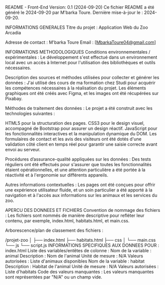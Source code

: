 README - Front-End
Version: 0.1 (2024-09-20)
Ce fichier README a été généré le 2024-09-20 par M'barka Toure.
Dernière mise-à-jour le : 2024-09-20.

INFORMATIONS GENERALES
Titre du projet :
Application Web du Zoo Arcadia


Adresse de contact :
M'barka Toure
Email : [MbarkaToure04@gmail.com]

INFORMATIONS METHODOLOGIQUES
Conditions environnementales / expérimentales :
Le développement s'est effectué dans un environnement local avec un accès à Internet pour l'utilisation des bibliothèques et outils nécessaires.

Description des sources et méthodes utilisées pour collecter et générer les données :
J'ai utilisé des cours de ma formation chez Studi pour acquérir les compétences nécessaires à la réalisation du projet. Les éléments graphiques ont été créés avec Figma, et les images ont été récupérées sur Pixabay.

Méthodes de traitement des données :
Le projet a été construit avec les technologies suivantes :

HTML5 pour la structuration des pages.
CSS3 pour le design visuel, accompagné de Bootstrap pour assurer un design réactif.
JavaScript pour les fonctionnalités interactives et la manipulation dynamique du DOM.
Les formulaires de contact et les avis des visiteurs ont été dotés d'une validation côté client en temps réel pour garantir une saisie correcte avant envoi au serveur.

Procédures d’assurance-qualité appliquées sur les données :
Des tests réguliers ont été effectués pour s'assurer que toutes les fonctionnalités étaient opérationnelles, et une attention particulière a été portée à la réactivité et à l'ergonomie sur différents appareils.

Autres informations contextuelles :
Les pages ont été conçues pour offrir une expérience utilisateur fluide, et un soin particulier a été apporté à la navigation et à l'accès aux informations sur les animaux et les services du zoo.

APERCU DES DONNEES ET FICHIERS
Convention de nommage des fichiers :
Les fichiers sont nommés de manière descriptive pour refléter leur contenu, par exemple, index.html, habitats.html, et main.css.

Arborescence/plan de classement des fichiers :

/projet-zoo
│
├── index.html
├── habitats.html
├── css
│   └── main.css
└── js
    └── script.js
INFORMATIONS SPECIFIQUES AUX DONNEES POUR : index.html
Liste des variables/entêtes de colonne :
Nom de la variable : animal
Description : Nom de l'animal
Unité de mesure : N/A
Valeurs autorisées : Liste d'animaux disponibles
Nom de la variable : habitat
Description : Habitat de l'animal
Unité de mesure : N/A
Valeurs autorisées : Liste d'habitats
Code des valeurs manquantes :
Les valeurs manquantes sont représentées par "N/A" ou un champ vide.
